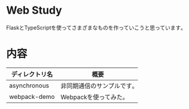 # Web Study

FlaskとTypeScriptを使ってさまざまなものを作っていこうと思っています｡

# 内容

|ディレクトリ名|概要|
|----|----|
|asynchronous|非同期通信のサンプルです｡|
|webpack-demo|Webpackを使ってみた｡|
